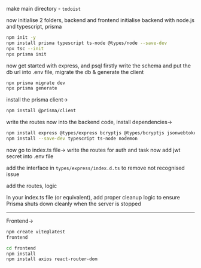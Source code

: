 make main directory - `todoist`

now initialise 2 folders, backend and frontend
initialise backend with node.js and typescript, prisma

```bash
npm init -y
npm install prisma typescript ts-node @types/node --save-dev
npx tsc --init
npx prisma init
```

now get started with express, and psql
firstly write the schema and put the db url into .env file, migrate the db & generate the client
```bash
npx prisma migrate dev
npx prisma generate
```

install the prisma client-> 
```bash
npm install @prisma/client
```

write the routes now into the backend code, install dependencies->
```bash
npm install express @types/express bcryptjs @types/bcryptjs jsonwebtoken @types/jsonwebtoken prisma @prisma/client
npm install --save-dev typescript ts-node nodemon
```

now go to index.ts file-> write the routes for auth and task 
now add jwt secret into .env file

add the interface in `types/express/index.d.ts` to remove not recognised issue

add the routes, logic


In your index.ts file (or equivalent), add proper cleanup logic to ensure Prisma shuts down cleanly when the server is stopped



----------------------------------------------------
Frontend->
```bash
npm create vite@latest
frontend

cd frontend
npm install
npm install axios react-router-dom


```
